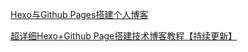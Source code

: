 [Hexo与Github Pages搭建个人博客](https://blog.csdn.net/five0918/article/details/77922752)

[超详细Hexo+Github Page搭建技术博客教程【持续更新】](https://segmentfault.com/a/1190000017986794)